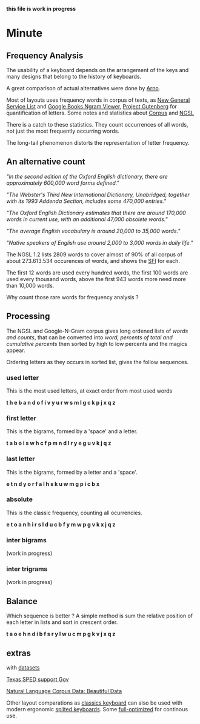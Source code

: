__this file is work in progress__

# Minute 

## Frequency Analysis

The usability of a keyboard depends on the arrangement of the keys and many designs that belong to the history of keyboards.

A great comparison of actual alternatives were done by [Arno](https://www.preprints.org/manuscript/202103.0287/v1).

Most of layouts uses frequency words in corpus of texts, as [New General Service List](https://www.newgeneralservicelist.com/) and [Google Books Ngram Viewer](https://books.google.com/ngrams), [Project Gutenberg](https://www.gutenberg.org/) for quantification of letters. Some notes and statistics about [Corpus](https://github.com/agsb/minute/blob/main/docs/Corpus_Frequency.md) and [NGSL](https://github.com/agsb/minute/blob/main/docs/NGSL_Frequency.md)

There is a catch to these statistics. They count occurrences of all words, not just the most frequently occurring words. 

The long-tail phenomenon distorts the representation of letter frequency. 

## An alternative count

_"In the second edition of the Oxford English dictionary, there are approximately 600,000 word forms defined."_

_"The Webster's Third New International Dictionary, Unabridged, together with its 1993 Addenda Section, includes some 470,000 entries."_

_"The Oxford English Dictionary estimates that there are around 170,000 words in current use, with an additional 47,000 obsolete words."_

_"The average English vocabulary is around 20,000 to 35,000 words."_

_"Native speakers of English use around 2,000 to 3,000 words in daily life."_

The NGSL 1.2 lists 2809 words to cover almost of 90% of all corpus of about 273.613.534 occurences of words, and shows the [SFI](http://www.manulex.org/docs/en/Manulex.pdf) for each. 

The first 12 words are used every hundred words, the first 100 words are used every thousand words, above the first 943 words more need more than 10,000 words. 

Why count those rare words for frequency analysis ?

## Processing

The NGSL and Google-N-Gram corpus gives long ordened lists of _words and counts_, that can be converted into _word, percents of total and cumulative percents_ then sorted by high to low percents and the magics appear. 

Ordering letters as they occurs in sorted list, gives the follow sequences.

### used letter

This is the most used letters, at exact order from most used words

**t h e b a n d o f i v y u r w s m l g c k p j x q z**

### first letter

This is the bigrams, formed by a 'space' and a letter.

**t a b o i s w h c f p m n d l r y e g u v k j q z**

### last letter

This is the bigrams, formed by a letter and a 'space'.

**e t n d y o r f a l h s k u w m g p i c b x**

### absolute

This is the classic frequency, counting all ocurrencies.

**e t o a n h i r s l d u c b f y m w p g v k x j q z**

### inter bigrams 

  (work in progress)
  
### inter trigrams

  (work in progress)

## Balance

Which sequence is better ? A simple method is sum the relative position of each letter in lists and sort in crescent order.

**t a o e h n d i b f s r y l w u c m p g k v j x q z**

## extras
  
with [datasets](https://storage.googleapis.com/books/ngrams/books/datasetsv3.html)

[Texas SPED support Gov](https://spedsupport.tea.texas.gov/sites/default/files/2023-08/high-frequency-word-list.pdf)

[Natural Language Corpus Data: Beautiful Data](http://norvig.com/ngrams/)

Other layout comparations as [classics keyboard](http://pinouchon.github.io/keyboard/layouts/2016/03/07/layouts-review-dvorak-vs-colemak-vs-carpalx-vs-workman.html) can also be used with modern ergonomic [splited keyboards](https://github.com/diimdeep/awesome-split-keyboards). Some [full-optimized](https://mk.bcgsc.ca/carpalx/?full_optimization) for continous use.
